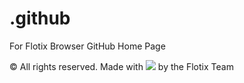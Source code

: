 # .github

For Flotix Browser GitHub Home Page

© All rights reserved. Made with <img src="./Flotix.svg"/> by the Flotix Team
